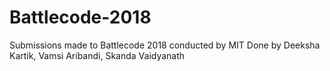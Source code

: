 # Battlecode-2018
Submissions made to Battlecode 2018 conducted by MIT
Done by Deeksha Kartik, Vamsi Aribandi, Skanda Vaidyanath
